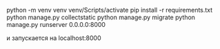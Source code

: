 python -m venv venv
venv/Scripts/activate
pip install -r requirements.txt
python manage.py collectstatic
python manage.py migrate
python manage.py runserver 0.0.0.0:8000

и запускается на localhost:8000